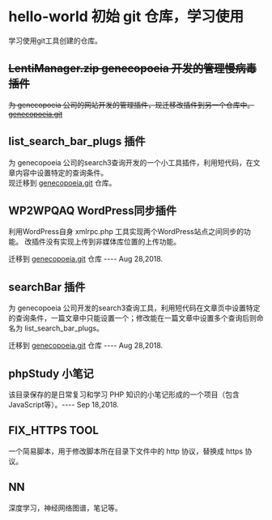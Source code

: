 # hello-world 初始 git 仓库，学习使用 #
学习使用git工具创建的仓库。
<s>
## LentiManager.zip genecopoeia 开发的管理慢病毒插件 ##
为 genecopoeia 公司的网站开发的管理插件，现迁移改插件到另一个仓库中。 [genecopoeia.git](https://github.com/huimingdeng/genecopoeia)</s>

## list_search_bar_plugs 插件 ##
为 genecopoeia 公司的search3查询开发的一个小工具插件，利用短代码，在文章内容中设置特定的查询条件。<br>
现迁移到 [genecopoeia.git](http://https://github.com/huimingdeng/genecopoeia) 仓库。

## WP2WPQAQ WordPress同步插件 ##
利用WordPress自身 xmlrpc.php 工具实现两个WordPress站点之间同步的功能。 改插件没有实现上传到非媒体库位置的上传功能。

迁移到 [genecopoeia.git](https://github.com/huimingdeng/genecopoeia) 仓库 ---- Aug 28,2018.

## searchBar 插件 ##
为 genecopoeia 公司开发的search3查询工具，利用短代码在文章页中设置特定的查询条件，一篇文章中只能设置一个；修改能在一篇文章中设置多个查询后则命名为 list_search_bar_plugs。

迁移到 [genecopoeia.git](https://github.com/huimingdeng/genecopoeia) 仓库 ---- Aug 28,2018.

## phpStudy 小笔记 ##
该目录保存的是日常复习和学习 PHP 知识的小笔记形成的一个项目（包含JavaScript等）。---- Sep 18,2018.

## FIX_HTTPS TOOL ##
一个简易脚本，用于修改脚本所在目录下文件中的 http 协议，替换成 https 协议。

## NN ##
深度学习，神经网络图谱，笔记等。